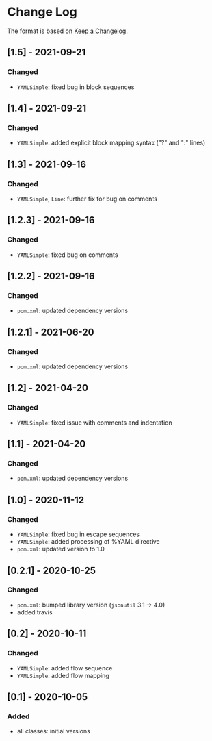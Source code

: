 # Change Log

The format is based on [Keep a Changelog](http://keepachangelog.com/).

## [1.5] - 2021-09-21
### Changed
- `YAMLSimple`: fixed bug in block sequences

## [1.4] - 2021-09-21
### Changed
- `YAMLSimple`: added explicit block mapping syntax ("?" and ":" lines)

## [1.3] - 2021-09-16
### Changed
- `YAMLSimple`, `Line`: further fix for bug on comments

## [1.2.3] - 2021-09-16
### Changed
- `YAMLSimple`: fixed bug on comments

## [1.2.2] - 2021-09-16
### Changed
- `pom.xml`: updated dependency versions

## [1.2.1] - 2021-06-20
### Changed
- `pom.xml`: updated dependency versions

## [1.2] - 2021-04-20
### Changed
- `YAMLSimple`: fixed issue with comments and indentation

## [1.1] - 2021-04-20
### Changed
- `pom.xml`: updated dependency versions

## [1.0] - 2020-11-12
### Changed
- `YAMLSimple`: fixed bug in escape sequences
- `YAMLSimple`: added processing of %YAML directive
- `pom.xml`: updated version to 1.0

## [0.2.1] - 2020-10-25
### Changed
- `pom.xml`: bumped library version (`jsonutil` 3.1 -> 4.0)
- added travis

## [0.2] - 2020-10-11
### Changed
- `YAMLSimple`: added flow sequence
- `YAMLSimple`: added flow mapping

## [0.1] - 2020-10-05
### Added
- all classes: initial versions
